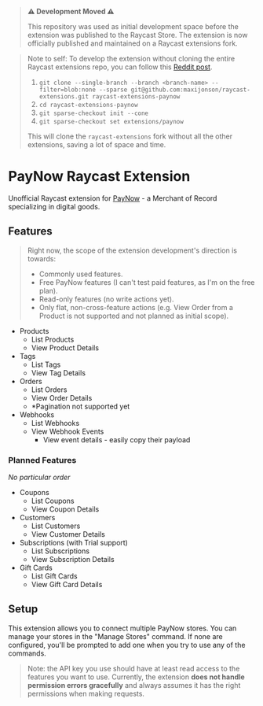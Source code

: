 > **⚠️ Development Moved ⚠️**
> 
> This repository was used as initial development space before the extension was published to the Raycast Store.
> The extension is now officially published and maintained on a Raycast extensions fork.


> Note to self: To develop the extension without cloning the entire Raycast extensions repo, you can follow this [Reddit post](https://www.reddit.com/r/raycastapp/comments/1j6dplf/publishing_an_extension_how_to_update_the_pull/).
> 1. `git clone --single-branch --branch <branch-name> --filter=blob:none --sparse git@github.com:maxijonson/raycast-extensions.git raycast-extensions-paynow`
> 2. `cd raycast-extensions-paynow`
> 3. `git sparse-checkout init --cone`
> 4. `git sparse-checkout set extensions/paynow`
>
> This will clone the `raycast-extensions` fork without all the other extensions, saving a lot of space and time.

# PayNow Raycast Extension

Unofficial Raycast extension for [PayNow](https://www.paynow.gg) - a Merchant of Record specializing in digital goods.

## Features

> Right now, the scope of the extension development's direction is towards:
> - Commonly used features.
> - Free PayNow features (I can't test paid features, as I'm on the free plan).
> - Read-only features (no write actions yet).
> - Only flat, non-cross-feature actions (e.g. View Order from a Product is not supported and not planned as initial scope).

- Products
  - List Products
  - View Product Details
- Tags
  - List Tags
  - View Tag Details
- Orders
  - List Orders
  - View Order Details
  - *Pagination not supported yet
- Webhooks
   - List Webhooks
   - View Webhook Events
     - View event details - easily copy their payload

### Planned Features

*No particular order*

- Coupons
  - List Coupons
  - View Coupon Details
- Customers
  - List Customers
  - View Customer Details
- Subscriptions (with Trial support)
  - List Subscriptions
  - View Subscription Details
- Gift Cards
  - List Gift Cards
  - View Gift Card Details

## Setup

This extension allows you to connect multiple PayNow stores. You can manage your stores in the "Manage Stores" command. If none are configured, you'll be prompted to add one when you try to use any of the commands.

> Note: the API key you use should have at least read access to the features you want to use. Currently, the extension **does not handle permission errors gracefully** and always assumes it has the right permissions when making requests.
